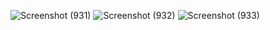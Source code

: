 ![Screenshot (931)](https://user-images.githubusercontent.com/82603049/186893835-dc5efa7e-f94b-40fa-b306-88f6a7e7559c.png)
![Screenshot (932)](https://user-images.githubusercontent.com/82603049/186893841-60caff33-42cb-47b7-b633-f4492c0c21ec.png)
![Screenshot (933)](https://user-images.githubusercontent.com/82603049/186893855-eab1a3d8-41ec-4ee4-b80f-293a220aae0f.png)
